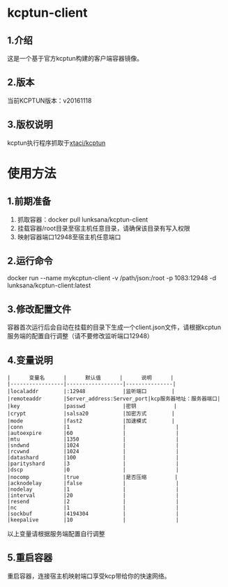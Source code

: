 # kcptun-client
## 1.介绍
这是一个基于官方kcptun构建的客户端容器镜像。
## 2.版本
当前KCPTUN版本：v20161118
## 3.版权说明
kcptun执行程序抓取于[xtaci/kcptun](https://github.com/xtaci/kcptun)
# 使用方法
## 1.前期准备
1. 抓取容器：docker pull lunksana/kcptun-client
2. 挂载容器/root目录至宿主机任意目录，请确保该目录有写入权限
3. 映射容器端口12948至宿主机任意端口

## 2.运行命令
docker run --name mykcptun-client -v /path/json:/root -p 1083:12948 -d lunksana/kcptun-client:latest
## 3.修改配置文件
容器首次运行后会自动在挂载的目录下生成一个client.json文件，请根据kcptun服务端的配置自行调整（请不要修改监听端口12948）
## 4.变量说明
```
|      变量名      |      默认值      |      说明      |
|-----------------|------------------|---------------|
|localaddr        |:12948            |监听端口        |
|remoteaddr       |Server_address:Server_port|kcp服务器地址：服务器端口|
|key              |passwd            |密钥            |
|crypt            |salsa20           |加密方式        |
|mode             |fast2             |加速模式        |
|conn             |1                 |                |
|autoexpire       |60                |                |
|mtu              |1350              |                |
|sndwnd           |1024              |                |
|rcvwnd           |1024              |                |
|datashard        |100               |                |
|parityshard      |3                 |                |
|dscp             |0                 |                |
|nocomp           |true              |是否压缩         |
|acknodelay       |false             |                |
|nodelay          |1                 |                |
|interval         |20                |                |
|resend           |2                 |                |
|nc               |1                 |                |
|sockbuf          |4194304           |                |
|keepalive        |10                |                |
```
以上变量请根据服务端配置自行调整
## 5.重启容器
重启容器，连接宿主机映射端口享受kcp带给你的快速网络。